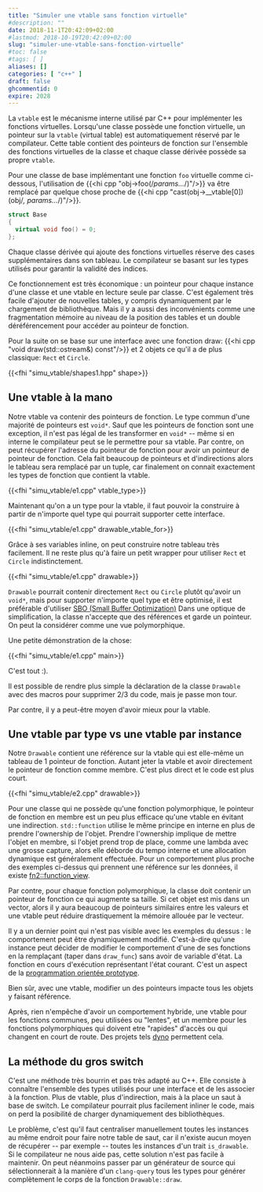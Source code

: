 ```yaml
---
title: "Simuler une vtable sans fonction virtuelle"
#description: ""
date: 2018-11-1T20:42:09+02:00
#lastmod: 2018-10-19T20:42:09+02:00
slug: "simuler-une-vtable-sans-fonction-virtuelle"
#toc: false
#tags: [ ]
aliases: []
categories: [ "c++" ]
draft: false
ghcommentid: 0
expire: 2028
---
```


La `vtable` est le mécanisme interne utilisé par C++ pour implémenter les fonctions virtuelles. Lorsqu'une classe possède une fonction virtuelle, un pointeur sur la `vtable` (virtual table) est automatiquement réservé par le compilateur. Cette table contient des pointeurs de fonction sur l'ensemble des fonctions virtuelles de la classe et chaque classe dérivée possède sa propre `vtable`.

Pour une classe de base implémentant une fonction `foo` virtuelle comme ci-dessous, l'utilisation de {{<hi cpp "obj->foo(/*params...*/)"/>}} va être remplacé par quelque chose proche de {{<hi cpp "cast<FunctionType>(obj->__vtable[0])(obj/*, params...*/)"/>}}.

```cpp
struct Base
{
  virtual void foo() = 0;
};
```

Chaque classe dérivée qui ajoute des fonctions virtuelles réserve des cases supplémentaires dans son tableau. Le compilateur se basant sur les types utilisés pour garantir la validité des indices.

Ce fonctionnement est très économique : un pointeur pour chaque instance d'une classe et une vtable en lecture seule par classe. C'est également très facile d'ajouter de nouvelles tables, y compris dynamiquement par le chargement de bibliothèque. Mais il y a aussi des inconvénients comme une fragmentation mémoire au niveau de la position des tables et un double déréférencement pour accéder au pointeur de fonction.

Pour la suite on se base sur une interface avec une fonction draw: {{<hi cpp "void draw(std::ostream&) const"/>}} et 2 objets ce qu'il a de plus classique: `Rect` et `Circle`.

{{<fhi "simu_vtable/shapes1.hpp" shape>}}

## Une vtable à la mano

Notre vtable va contenir des pointeurs de fonction. Le type commun d'une majorité de pointeurs est `void*`. Sauf que les pointeurs de fonction sont une exception, il n'est pas légal de les transformer en `void*` -- même si en interne le compilateur peut se le permettre pour sa vtable. Par contre, on peut récupérer l'adresse du pointeur de fonction pour avoir un pointeur de pointeur de fonction. Cela fait beaucoup de pointeurs et d'indirections alors le tableau sera remplacé par un tuple, car finalement on connait exactement les types de fonction que contient la vtable.

{{<fhi "simu_vtable/e1.cpp" vtable_type>}}

Maintenant qu'on a un type pour la vtable, il faut pouvoir la construire à partir de n'importe quel type qui pourrait supporter cette interface.

{{<fhi "simu_vtable/e1.cpp" drawable_vtable_for>}}

Grâce à ses variables inline, on peut construire notre tableau très facilement. Il ne reste plus qu'à faire un petit wrapper pour utiliser `Rect` et `Circle` indistinctement.

{{<fhi "simu_vtable/e1.cpp" drawable>}}

`Drawable` pourrait contenir directement `Rect` ou `Circle` plutôt qu'avoir un `void*`, mais pour supporter n'importe quel type et être optimisé, il est préférable d'utiliser [SBO (Small Buffer Optimization)](https://akrzemi1.wordpress.com/2014/04/14/common-optimizations/) Dans une optique de simplification, la classe n'accepte que des références et garde un pointeur. On peut la considérer comme une vue polymorphique.

Une petite démonstration de la chose:

{{<fhi "simu_vtable/e1.cpp" main>}}

C'est tout :).

Il est possible de rendre plus simple la déclaration de la classe `Drawable` avec des macros pour supprimer 2/3 du code, mais je passe mon tour.

Par contre, il y a peut-être moyen d'avoir mieux pour la vtable.


## Une vtable par type vs une vtable par instance

Notre `Drawable` contient une référence sur la vtable qui est elle-même un tableau de 1 pointeur de fonction. Autant jeter la vtable et avoir directement le pointeur de fonction comme membre. C'est plus direct et le code est plus court.

{{<fhi "simu_vtable/e2.cpp" drawable>}}

Pour une classe qui ne possède qu'une fonction polymorphique, le pointeur de fonction en membre est un peu plus efficace qu'une vtable en évitant une indirection. `std::function` utilise le même principe en interne en plus de prendre l'ownership de l'objet. Prendre l'ownership implique de mettre l'objet en membre, si l'objet prend trop de place, comme une lambda avec une grosse capture, alors elle déborde du tempo interne et une allocation dynamique est généralement effectuée. Pour un comportement plus proche des exemples ci-dessus qui prennent une référence sur les données, il existe [fn2::function_view](https://github.com/Naios/function2#small-functor-optimization).

Par contre, pour chaque fonction polymorphique, la classe doit contenir un pointeur de fonction ce qui augmente sa taille. Si cet objet est mis dans un vector, alors il y aura beaucoup de pointeurs similaires entre les valeurs et une vtable peut réduire drastiquement la mémoire allouée par le vecteur.

Il y a un dernier point qui n'est pas visible avec les exemples du dessus : le comportement peut être dynamiquement modifié. C'est-à-dire qu'une instance peut décider de modifier le comportement d'une de ses fonctions en la remplaçant (taper dans `draw_func`) sans avoir de variable d'état. La fonction en cours d'exécution représentant l'état courant. C'est un aspect de la [programmation orientée prototype](https://fr.wikipedia.org/wiki/Programmation_orient%C3%A9e_prototype).

Bien sûr, avec une vtable, modifier un des pointeurs impacte tous les objets y faisant référence.

Après, rien n'empêche d'avoir un comportement hybride, une vtable pour les fonctions communes, peu utilisées ou "lentes", et un membre pour les fonctions polymorphiques qui doivent etre "rapides" d'accès ou qui changent en court de route. Des projets tels [dyno](https://github.com/ldionne/dyno) permettent cela.


## La méthode du gros switch

C'est une méthode très bourrin et pas très adapté au C++. Elle consiste à connaître l'ensemble des types utilisés pour une interface et de les associer à la fonction. Plus de vtable, plus d'indirection, mais à la place un saut à base de switch. Le compilateur pourrait plus facilement inliner le code, mais on perd la posibilité de charger dynamiquement des bibliothèques.

Le problème, c'est qu'il faut centraliser manuellement toutes les instances au même endroit pour faire notre table de saut, car il n'existe aucun moyen de récupérer -- par exemple -- toutes les instances d'un trait `is_drawable`. Si le compilateur ne nous aide pas, cette solution n'est pas facile à maintenir. On peut néanmoins passer par un générateur de source qui sélectionnerait à la manière d'un `clang-query` tous les types pour générer complètement le corps de la fonction `Drawable::draw`.

